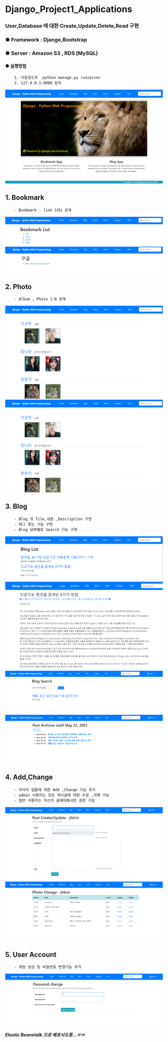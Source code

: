 # Django_Project1_Applications

### User,Database 에 대한 Create,Update,Delete,Read 구현
### ● Framework : Django,Bootstrap 
### ● Server : Amazon S3 , RDS (MySQL)

#### ● 실행방법 
        1. 다운로드후  python manage.py runserver
        2. 127.0.0.1:8000 접속

<img src="/Results/home.png">    


## 1. Bookmark 
        - Bookmark - link 1대1 관계    
<img src="/Results/Bookmark_List.png">  
<img src="/Results/Bookmark_Detail.png">  

## 2. Photo 
        - Album , Photo 1:N 관계 
<img src="/Results/Photo_List.png">  
<img src="/Results/Photo_List.png">  

## 3. Blog
        - Blog 의 Tile,내용 ,Description 구현
        - 태그 찾는 기능 구현 
        - Blog 날짜별로 Search 기능 구현 
<img src="/Results/Blog_List.png">  
<img src="/Results/Blog_Detail.png">  
<img src="/Results/Tag.png">  
<img src="/Results/Post_Archieve.png">  

## 4. Add,Change
        - 각각의 앱들에 대한 Add ,Change 기능 추가
        - admin 사용자는 모든 게시글에 대한 수정 ,삭제 가능 
        - 일반 사용자는 자신의 글에대해서만 권한 가짐

<img src="/Results/Post_Update.png">       
<img src="/Results/Change.png">  

## 5. User Account 
        - 계정 생성 및 비밀번호 변경기능 추가 
<img src="/Results/User_Change.png">  


#####  Elastic Beanstalk 으로 배포시도중...ㅠㅠ